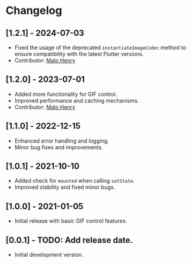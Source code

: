 # Changelog

## [1.2.1] - 2024-07-03
* Fixed the usage of the deprecated `instantiateImageCodec` method to ensure compatibility with the latest Flutter versions.
* Contributor: [Malo Henry](https://github.com/MaloWinrhy)

## [1.2.0] - 2023-07-01
* Added more functionality for GIF control.
* Improved performance and caching mechanisms.
* Contributor: [Malo Henry](https://github.com/MaloWinrhy)

## [1.1.0] - 2022-12-15
* Enhanced error handling and logging.
* Minor bug fixes and improvements.

## [1.0.1] - 2021-10-10
* Added check for `mounted` when calling `setState`.
* Improved stability and fixed minor bugs.

## [1.0.0] - 2021-01-05
* Initial release with basic GIF control features.

## [0.0.1] - TODO: Add release date.
* Initial development version.
